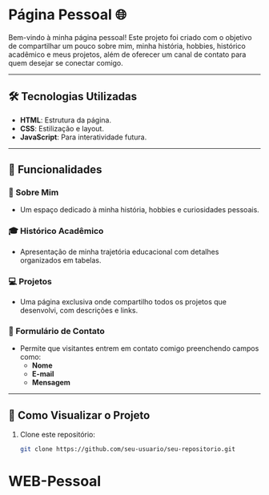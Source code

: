 # Página Pessoal 🌐

Bem-vindo à minha página pessoal! Este projeto foi criado com o objetivo de compartilhar um pouco sobre mim, minha história, hobbies, histórico acadêmico e meus projetos, além de oferecer um canal de contato para quem desejar se conectar comigo.

---

## 🛠️ Tecnologias Utilizadas

- **HTML**: Estrutura da página.
- **CSS**: Estilização e layout.
- **JavaScript**: Para interatividade futura.

---

## 📄 Funcionalidades

### 🌟 Sobre Mim
- Um espaço dedicado à minha história, hobbies e curiosidades pessoais.

### 🎓 Histórico Acadêmico
- Apresentação de minha trajetória educacional com detalhes organizados em tabelas.

### 💻 Projetos
- Uma página exclusiva onde compartilho todos os projetos que desenvolvi, com descrições e links.

### 📩 Formulário de Contato
- Permite que visitantes entrem em contato comigo preenchendo campos como:
  - **Nome**
  - **E-mail**
  - **Mensagem**

---

## 🚀 Como Visualizar o Projeto

1. Clone este repositório:
   ```bash
   git clone https://github.com/seu-usuario/seu-repositorio.git
# WEB-Pessoal

